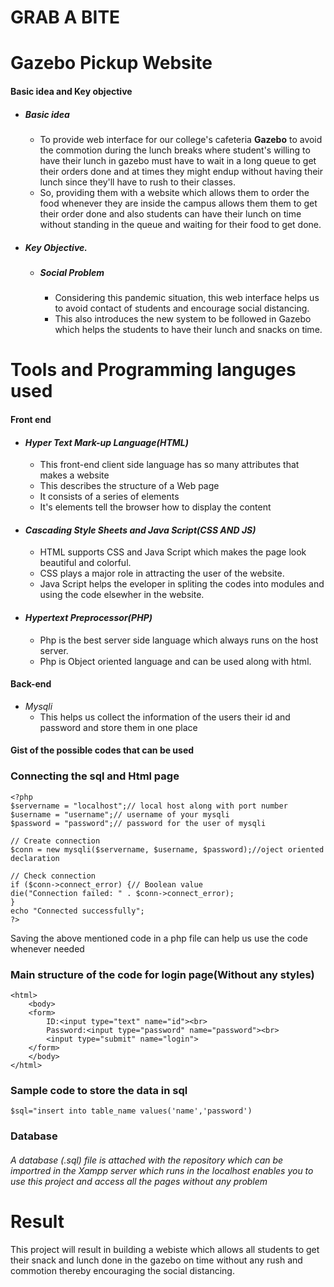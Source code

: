 # GRAB A BITE
# Gazebo Pickup Website
#### Basic idea and Key objective
* ##### Basic idea
	* To provide web interface for our college's cafeteria **Gazebo** to avoid the commotion during the lunch breaks where student's willing to have their lunch in gazebo must have to wait in a long queue to get their orders done and at times they might endup without having their lunch since they'll have to rush to their classes.
	* So, providing them with a website which allows them to order the food whenever they are inside the campus allows them them to get their order done and also students can have their lunch on time without standing in the queue and waiting for their food to get done.
* ##### Key Objective.
	* ##### Social Problem
		* Considering this pandemic situation, this web interface helps us to avoid contact of students and encourage social distancing.
		* This also introduces the new system to be followed in Gazebo which helps the students to have their lunch and snacks on time.
# Tools and Programming languges used
#### Front end 
* #### *Hyper Text Mark-up Language(HTML)*
	* This front-end client side language has so many attributes that makes a website
	* This describes the structure of a Web page
	* It consists of a series of elements
	* It's elements tell the browser how to display the content
* #### *Cascading Style Sheets and Java Script(CSS AND JS)*
	* HTML supports CSS and Java Script which makes the page look beautiful and colorful.
	* CSS plays a major role in attracting the user of the website.
	* Java Script helps the eveloper in spliting the codes into modules and using the code elsewher in the website.
* #### *Hypertext Preprocessor(PHP)*
	* Php is the best server side language which always runs on the host server.
	* Php is Object oriented language and can be used along with html.
#### Back-end
* *Mysqli*
	* This helps us collect the information of the users their id and password and store them in one place
#### Gist of the possible codes that can be used
### Connecting the sql and Html page
	<?php
	$servername = "localhost";// local host along with port number
	$username = "username";// username of your mysqli
	$password = "password";// password for the user of mysqli

	// Create connection
	$conn = new mysqli($servername, $username, $password);//oject oriented declaration
	
	// Check connection
	if ($conn->connect_error) {// Boolean value
 	die("Connection failed: " . $conn->connect_error);
	}
	echo "Connected successfully";
	?>
Saving the above mentioned code in a php file can help us use the code whenever needed
### Main structure of the code for login page(Without any styles)
	<html>
		<body>
		<form>
			ID:<input type="text" name="id"><br>
			Password:<input type="password" name="password"><br>
			<input type="submit" name="login">
		</form>
		</body>
	</html>
### Sample code to store the data in sql
	$sql="insert into table_name values('name','password')
### Database
###### A database (.sql) file is attached with the repository which can be importred in the Xampp server which runs in the localhost enables you to use this project and access all the pages without any problem
# Result 
This project will result in building a webiste which allows all students to get their snack and lunch done in the gazebo on time without any rush and commotion thereby encouraging the social distancing.
		
